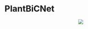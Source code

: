 # PlantBiCNet
<div align=center>
<img src="https://github.com/Ye-Sk/MrMT/blob/master/LFANet-counting.png"/>
</div>   

